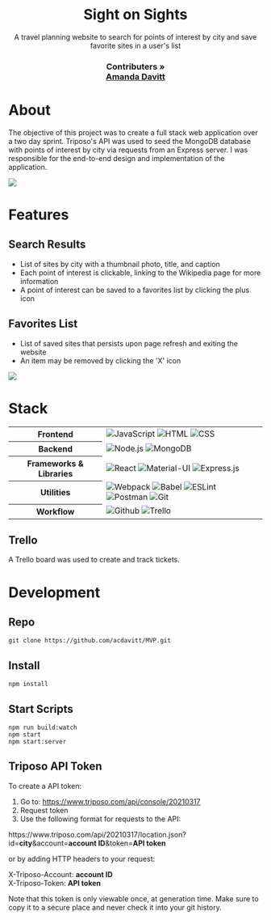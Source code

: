 <br />
<p align="center">
  <h1 align="center">Sight on Sights</h1>

  <p align="center">
    A travel planning website to search for points of interest by city and save favorite sites in a user's list
    <br />
    <h3 align="center">
     <strong>Contributers »</strong>
    <br />
     <a href="https://github.com/acdavitt">Amanda Davitt</a>
  </p>
</p>

# About
The objective of this project was to create a full stack web application over a two day sprint.  Triposo's API was used to seed the MongoDB database with points of interest by city via requests from an Express server.  I was responsible for the end-to-end design and implementation of the application.

![](https://media.giphy.com/media/SOsiWsILc9OtOlJvsu/giphy.gif)

# Features 

## Search Results
  * List of sites by city with a thumbnail photo, title, and caption
  * Each point of interest is clickable, linking to the Wikipedia page for more information
  * A point of interest can be saved to a favorites list by clicking the plus icon 

## Favorites List
  * List of saved sites that persists upon page refresh and exiting the website
  * An item may be removed by clicking the 'X' icon
 
 ![](https://media.giphy.com/media/DwzBfwzttNyg8rJ1ei/giphy.gif)
 
# Stack

<table>
  <tbody>
    <tr>
      <th>Frontend</th>
      <td>
        <img alt="JavaScript" src="https://img.shields.io/badge/javascript%20-%23323330.svg?&style=for-the-badge&logo=javascript&logoColor=%23F7DF1E" />
         <img alt="HTML" src="https://img.shields.io/badge/html5%20-%23E34F26.svg?&style=for-the-badge&logo=html5&logoColor=white" />
         <img alt="CSS" src="https://img.shields.io/badge/css3%20-%231572B6.svg?&style=for-the-badge&logo=css3&logoColor=white" />
      </td>
    </tr>
       <tr>
      <th>Backend</th>
      <td>
        <img alt="Node.js" src="https://img.shields.io/badge/Node.js-43853D?style=for-the-badge&logo=node-dot-js&logoColor=white" />
        <img alt="MongoDB" src="https://img.shields.io/badge/MongoDB-4EA94B?style=for-the-badge&logo=mongodb&logoColor=white" />	
      </td>
    </tr>
    <tr>
      <th>Frameworks & Libraries</th>
      <td>
        <img alt="React" src="https://img.shields.io/badge/react%20-%2320232a.svg?&style=for-the-badge&logo=react&logoColor=%2361DAFB" />
        <img alt="Material-UI" src="https://img.shields.io/badge/-Material--UI-%230081CB?&style=for-the-badge&logo=material-ui&logoColor=white" />
        <img alt="Express.js" src="https://img.shields.io/badge/express.js-%23404d59.svg?&style=for-the-badge"/>
      </td>
    </tr>
    <tr>
      <th>Utilities</th>
      <td>
        <img alt="Webpack" src="https://img.shields.io/badge/webpack%20-%2320232a.svg?&style=for-the-badge&logo=webpack&logoColor=%2361DAFB" />
        <img alt="Babel" src="https://img.shields.io/badge/Babel-F9DC3e?style=for-the-badge&logo=babel&logoColor=black" />
        <img alt="ESLint" src="https://img.shields.io/badge/ESLint-4B3263?style=for-the-badge&logo=eslint&logoColor=white" />
        <img alt="Postman" src="https://img.shields.io/badge/Postman-FF6C37?style=for-the-badge&logo=postman&logoColor=red" />
        <img alt="Git" src="https://img.shields.io/badge/Git-F05032?style=for-the-badge&logo=git&logoColor=white" />
      </td>
    </tr>
     <tr>
      <th>Workflow</th>
      <td>
        <img alt="Github" src="https://img.shields.io/badge/GitHub-100000?style=for-the-badge&logo=github&logoColor=white"/>
        <img alt="Trello" src="https://img.shields.io/badge/Trello-%23026AA7.svg?&style=for-the-badge&logo=Trello&logoColor=white"/>
      </td>
    </tr>
  </tbody>
</table>

## Trello
A Trello board was used to create and track tickets.

# Development

## Repo
`git clone https://github.com/acdavitt/MVP.git`

## Install
`npm install`

## Start Scripts
```
npm run build:watch
npm start
npm start:server
```

## Triposo API Token

To create a API token:

1. Go to: https://www.triposo.com/api/console/20210317
2. Request token
3. Use the following format for requests to the API: 

ht<span>tps://</span>w<span>ww.</span>triposo.com/api/20210317/location.json?id=**city**&account=**account ID**&token=**API token**
  
or by adding HTTP headers to your request:

X-Triposo-Account: **account ID**
 <br />
X-Triposo-Token: **API token**
  
Note that this token is only viewable once, at generation time. Make sure to copy it to a secure place and never check it into your git history.
